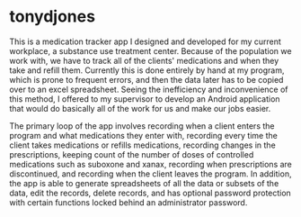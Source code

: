 # tonydjones

This is a medication tracker app I designed and developed for my current workplace, a substance use treatment center. Because of the population we work with, we have to track all of the clients' medications
and when they take and refill them. Currently this is done entirely by hand at my program, which is prone to frequent errors, and then the data later has to be copied over to an excel 
spreadsheet. Seeing the inefficiency and inconvenience of this method, I offered to my supervisor to develop an Android application that would do basically all of the work for us and make 
our jobs easier.

The primary loop of the app involves recording when a client enters the program and what medications they enter with, recording every time the client takes medications or refills medications, 
recording changes in the prescriptions, keeping count of the number of doses of controlled medications such as suboxone and xanax, recording when prescriptions are discontinued, and 
recording when the client leaves the program. In addition, the app is able to generate spreadsheets of all the data or subsets of the data, edit the records, delete records, and has 
optional password protection with certain functions locked behind an administrator password.